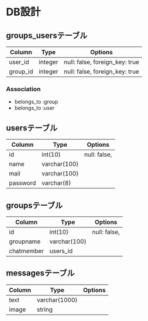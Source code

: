 # DB設計

## groups_usersテーブル

|Column|Type|Options|
|------|----|-------|
|user_id|integer|null: false, foreign_key: true|
|group_id|integer|null: false, foreign_key: true|

### Association
- belongs_to :group
- belongs_to :user


## usersテーブル

|Column|Type|Options|
|------|----|-------|
|id|int(10)|null: false,|
|name|varchar(100)|
|mail|varchar(100)|
|password|varchar(8)|


## groupsテーブル

|Column|Type|Options|
|------|----|-------|
|id|int(10)|null: false,|
|groupname|varchar(100)|
|chatmember|users_id|

## messagesテーブル

|Column|Type|Options|
|------|----|-------|
|text|varchar(1000)|
|image|string|